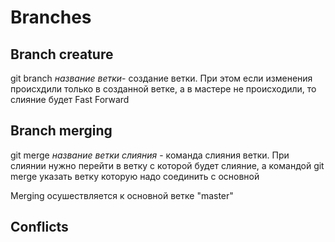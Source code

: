 # Branches

## Branch creature

git branch *название ветки*- создание ветки.
 При этом если изменения происхдили только в созданной ветке, а в мастере не происходили, то слияние будет Fast Forward

## Branch merging

git merge *название ветки слияния* - команда слияния ветки.
При слиянии нужно перейти в ветку с которой будет слияние, а командой git merge указать ветку которую надо соединить с основной


Merging осушествляется к основной ветке "master"


## Conflicts
